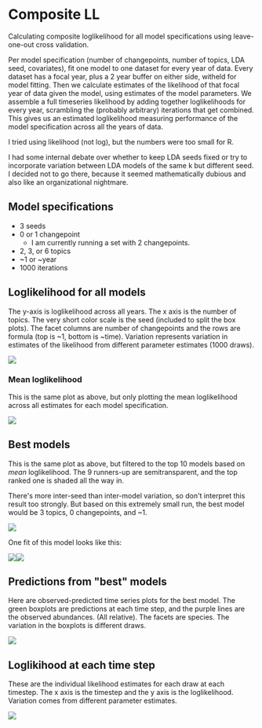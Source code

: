 Composite LL
================

Calculating composite loglikelihood for all model specifications using leave-one-out cross validation.

Per model specification (number of changepoints, number of topics, LDA seed, covariates), fit one model to one dataset for every year of data. Every dataset has a focal year, plus a 2 year buffer on either side, witheld for model fitting. Then we calculate estimates of the likelihood of that focal year of data given the model, using estimates of the model parameters. We assemble a full timeseries likelihood by adding together loglikelihoods for every year, scrambling the (probably arbitrary) iterations that get combined. This gives us an estimated loglikelihood measuring performance of the model specification across all the years of data.

I tried using likelihood (not log), but the numbers were too small for R.

I had some internal debate over whether to keep LDA seeds fixed or try to incorporate variation between LDA models of the same k but different seed. I decided not to go there, because it seemed mathematically dubious and also like an organizational nightmare.

Model specifications
--------------------

-   3 seeds
-   0 or 1 changepoint
    -   I am currently running a set with 2 changepoints.
-   2, 3, or 6 topics
-   ~1 or ~year
-   1000 iterations

Loglikelihood for all models
----------------------------

The y-axis is loglikelihood across all years. The x axis is the number of topics. The very short color scale is the seed (included to split the box plots). The facet columns are number of changepoints and the rows are formula (top is ~1, bottom is ~time). Variation represents variation in estimates of the likelihood from different parameter estimates (1000 draws).

![](report_files/figure-markdown_github/plots-1.png)

### Mean loglikelihood

This is the same plot as above, but only plotting the mean loglikelihood across all estimates for each model specification.

![](report_files/figure-markdown_github/summarize-1.png)

Best models
-----------

This is the same plot as above, but filtered to the top 10 models based on *mean* loglikelihood. The 9 runners-up are semitransparent, and the top ranked one is shaded all the way in.

There's more inter-seed than inter-model variation, so don't interpret this result too strongly. But based on this extremely small run, the best model would be 3 topics, 0 changepoints, and ~1.

![](report_files/figure-markdown_github/best%20ll-1.png)

One fit of this model looks like this:

![](report_files/figure-markdown_github/plot%20best-1.png)![](report_files/figure-markdown_github/plot%20best-2.png)

Predictions from "best" models
------------------------------

Here are observed-predicted time series plots for the best model. The green boxplots are predictions at each time step, and the purple lines are the observed abundances. (All relative). The facets are species. The variation in the boxplots is different draws.

![](report_files/figure-markdown_github/get%20predictions-1.png)

Loglikihood at each time step
-----------------------------

These are the individual likelihood estimates for each draw at each timestep. The x axis is the timestep and the y axis is the loglikelihood. Variation comes from different parameter estimates.

![](report_files/figure-markdown_github/ll%20timesteps-1.png)
